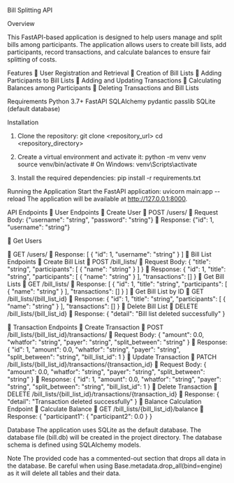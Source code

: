 Bill Splitting API

Overview

This FastAPI-based application is designed to help users manage and split bills among participants. The application allows users to create bill lists, add participants, record transactions, and calculate balances to ensure fair splitting of costs.

Features
	User Registration and Retrieval
	Creation of Bill Lists
	Adding Participants to Bill Lists
	Adding and Updating Transactions
	Calculating Balances among Participants
	Deleting Transactions and Bill Lists


Requirements
Python 3.7+
FastAPI
SQLAlchemy
pydantic
passlib
SQLite (default database)


Installation
1.	Clone the repository:
git clone <repository_url>
cd <repository_directory>

2.	Create a virtual environment and activate it:
python -m venv venv
source venv/bin/activate   # On Windows: venv\Scripts\activate

3.	Install the required dependencies:
pip install -r requirements.txt



Running the Application
Start the FastAPI application:
uvicorn main:app --reload
The application will be available at http://127.0.0.1:8000.



API Endpoints
	User Endpoints
	Create User
	POST /users/
	Request Body:
{"username": "string",
  		"password": "string"}
	Response:
{"id": 1,
"username": "string"}

	Get Users

	GET /users/
	Response:
[
  {
    "id": 1,
    "username": "string"
  }
]
	Bill List Endpoints
	Create Bill List
	POST /bill_lists/
	Request Body:
{
  "title": "string",
  "participants": [
    {
      "name": "string"
    }
  ]
}
	Response:
{
  "id": 1,
  "title": "string",
  "participants": [
    {
      "name": "string"
    }
  ],
  "transactions": []
}
	Get Bill Lists
	GET /bill_lists/
	Response:
[
  {
    "id": 1,
    "title": "string",
    "participants": [
      {
        "name": "string"
      }
    ],
    "transactions": []
  }
]
	Get Bill List by ID
	GET /bill_lists/{bill_list_id}
	Response:
{
  "id": 1,
  "title": "string",
  "participants": [
    {
      "name": "string"
    }
  ],
  "transactions": []
}
	Delete Bill List
	DELETE /bill_lists/{bill_list_id}
	Response:
{
  "detail": "Bill list deleted successfully"
}

	Transaction Endpoints
	Create Transaction
	POST /bill_lists/{bill_list_id}/transactions/
	Request Body:
{
  "amount": 0.0,
  "whatfor": "string",
  "payer": "string",
  "split_between": "string"
}
	Response:
{
  "id": 1,
  "amount": 0.0,
  "whatfor": "string",
  "payer": "string",
  "split_between": "string",
  "bill_list_id": 1
}
	Update Transaction
	PATCH
 /bill_lists/{bill_list_id}/transactions/{transaction_id}
	Request Body:
{
  "amount": 0.0,
  "whatfor": "string",
  "payer": "string",
  "split_between": "string"
}
	Response:
{
  "id": 1,
  "amount": 0.0,
  "whatfor": "string",
  "payer": "string",
  "split_between": "string",
  "bill_list_id": 1
}
	Delete Transaction
	DELETE /bill_lists/{bill_list_id}/transactions/{transaction_id}
	Response:
{
  "detail": "Transaction deleted successfully"
}
	Balance Calculation Endpoint
	Calculate Balance
	GET /bill_lists/{bill_list_id}/balance
	Response:
{
  "participant1": {
    "participant2": 0.0
  }
}



Database
The application uses SQLite as the default database. The database file (bill.db) will be created in the project directory. The database schema is defined using SQLAlchemy models.



Note
The provided code has a commented-out section that drops all data in the database. Be careful when using Base.metadata.drop_all(bind=engine) as it will delete all tables and their data.
